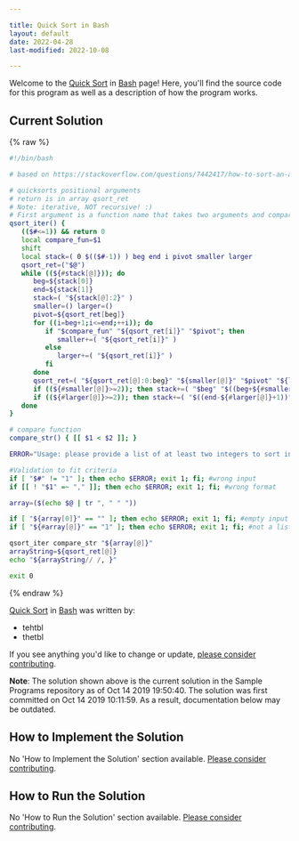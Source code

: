 ```yaml
---

title: Quick Sort in Bash
layout: default
date: 2022-04-28
last-modified: 2022-10-08

---
```


Welcome to the [Quick Sort](https://sampleprograms.io/projects/quick-sort) in [Bash](https://sampleprograms.io/languages/bash) page! Here, you'll find the source code for this program as well as a description of how the program works.

## Current Solution

{% raw %}

```bash
#!/bin/bash

# based on https://stackoverflow.com/questions/7442417/how-to-sort-an-array-in-bash

# quicksorts positional arguments
# return is in array qsort_ret
# Note: iterative, NOT recursive! :)
# First argument is a function name that takes two arguments and compares them
qsort_iter() {
   (($#<=1)) && return 0
   local compare_fun=$1
   shift
   local stack=( 0 $(($#-1)) ) beg end i pivot smaller larger
   qsort_ret=("$@")
   while ((${#stack[@]})); do
      beg=${stack[0]}
      end=${stack[1]}
      stack=( "${stack[@]:2}" )
      smaller=() larger=()
      pivot=${qsort_ret[beg]}
      for ((i=beg+1;i<=end;++i)); do
         if "$compare_fun" "${qsort_ret[i]}" "$pivot"; then
            smaller+=( "${qsort_ret[i]}" )
         else
            larger+=( "${qsort_ret[i]}" )
         fi
      done
      qsort_ret=( "${qsort_ret[@]:0:beg}" "${smaller[@]}" "$pivot" "${larger[@]}" "${qsort_ret[@]:end+1}" )
      if ((${#smaller[@]}>=2)); then stack+=( "$beg" "$((beg+${#smaller[@]}-1))" ); fi
      if ((${#larger[@]}>=2)); then stack+=( "$((end-${#larger[@]}+1))" "$end" ); fi
   done
}

# compare function
compare_str() { [[ $1 < $2 ]]; }

ERROR="Usage: please provide a list of at least two integers to sort in the format \"1, 2, 3, 4, 5\""

#Validation to fit criteria
if [ "$#" != "1" ]; then echo $ERROR; exit 1; fi; #wrong input
if [[ ! "$1" =~ "," ]]; then echo $ERROR; exit 1; fi; #wrong format

array=($(echo $@ | tr ", " " "))

if [ "${array[0]}" == "" ]; then echo $ERROR; exit 1; fi; #empty input
if [ "${#array[@]}" == "1" ]; then echo $ERROR; exit 1; fi; #not a list

qsort_iter compare_str "${array[@]}"
arrayString=${qsort_ret[@]}
echo "${arrayString// /, }"

exit 0
```

{% endraw %}

[Quick Sort](https://sampleprograms.io/projects/quick-sort) in [Bash](https://sampleprograms.io/languages/bash) was written by:

- tehtbl
- thetbl

If you see anything you'd like to change or update, [please consider contributing](https://github.com/TheRenegadeCoder/sample-programs).

**Note**: The solution shown above is the current solution in the Sample Programs repository as of Oct 14 2019 19:50:40. The solution was first committed on Oct 14 2019 10:11:59. As a result, documentation below may be outdated.

## How to Implement the Solution

No 'How to Implement the Solution' section available. [Please consider contributing](https://github.com/TheRenegadeCoder/sample-programs-website).

## How to Run the Solution

No 'How to Run the Solution' section available. [Please consider contributing](https://github.com/TheRenegadeCoder/sample-programs-website).